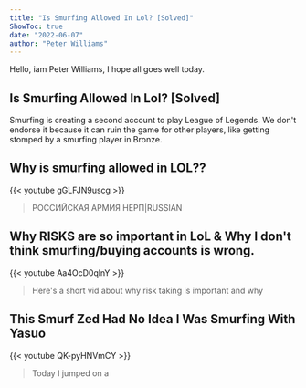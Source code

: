 ```yaml
---
title: "Is Smurfing Allowed In Lol? [Solved]"
ShowToc: true 
date: "2022-06-07"
author: "Peter Williams" 
---
```


Hello, iam Peter Williams, I hope all goes well today.
## Is Smurfing Allowed In Lol? [Solved]
Smurfing is creating a second account to play League of Legends. We don't endorse it because it can ruin the game for other players, like getting stomped by a smurfing player in Bronze.

## Why is smurfing allowed in LOL??
{{< youtube gGLFJN9uscg >}}
>РОССИЙСКАЯ АРМИЯ НЕРП|RUSSIAN 

## Why RISKS are so important in LoL & Why I don't think smurfing/buying accounts is wrong.
{{< youtube Aa4OcD0qlnY >}}
>Here's a short vid about why risk taking is important and why 

## This Smurf Zed Had No Idea I Was Smurfing With Yasuo
{{< youtube QK-pyHNVmCY >}}
>Today I jumped on a 

